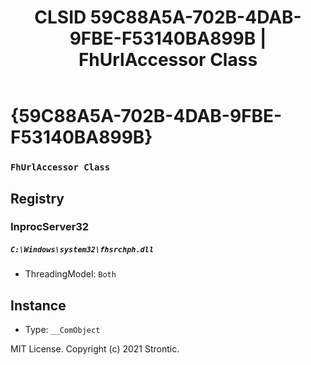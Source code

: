 ﻿---
title: "CLSID 59C88A5A-702B-4DAB-9FBE-F53140BA899B | FhUrlAccessor Class"
excerpt: What is COM-Object CLSID 59C88A5A-702B-4DAB-9FBE-F53140BA899B?
---

# {59C88A5A-702B-4DAB-9FBE-F53140BA899B}

### `FhUrlAccessor Class`

## Registry


### InprocServer32

##### `C:\Windows\system32\fhsrchph.dll`
* ThreadingModel: `Both`

## Instance

* Type: `__ComObject`

MIT License. Copyright (c) 2021 Strontic.


